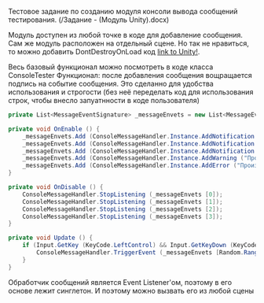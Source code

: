 Тестовое задание по созданию модуля консоли вывода сообщений тестирования.
(/Задание - (Модуль Unity).docx)

Модуль доступен из любой точке в коде для добавление сообщения.
Сам же модуль расположен на отдельный сцене.
Но так не нравиться, то можно добавить DontDestroyOnLoad код [link to Unity!](https://docs.unity3d.com/ScriptReference/Object.DontDestroyOnLoad.html).

Весь базовый функционал можно посмотреть в коде класса ConsoleTester
Функционал: после добавления сообщения вощращается подпись на событие сообщения.
Это сделанно для удобства использования и строгости (без неё переделать код для использования строк, чтобы внесло запуатнности в коде пользователя)
```C#
private List<MessageEventSignature> _messageEnvets = new List<MessageEventSignature> ();

private void OnEnable () {
	_messageEnvets.Add (ConsoleMessageHandler.Instance.AddNotification ("Заслонка закрыта"));
	_messageEnvets.Add (ConsoleMessageHandler.Instance.AddNotification ("Заслонка открыта"));
	_messageEnvets.Add (ConsoleMessageHandler.Instance.AddNotification ("Эта запись не логируется", log: false));
	_messageEnvets.Add (ConsoleMessageHandler.Instance.AddWarning ("Проверьте положение заслонки"));
	_messageEnvets.Add (ConsoleMessageHandler.Instance.AddError ("Произошла остановка имитатора впускного коллектора"));
}

private void OnDisable () {
	ConsoleMessageHandler.StopListening (_messageEnvets [0]);
	ConsoleMessageHandler.StopListening (_messageEnvets [1]);
	ConsoleMessageHandler.StopListening (_messageEnvets [2]);
	ConsoleMessageHandler.StopListening (_messageEnvets [3]);
}

private void Update () {
	if (Input.GetKey (KeyCode.LeftControl) && Input.GetKeyDown (KeyCode.Space)) {
		ConsoleMessageHandler.TriggerEvent (_messageEnvets [Random.Range (0, _messageEnvets.Count)]);
	}
}
```

Обработчик сообщений является Event Listener'ом, поэтому в его основе лежит синглетон. И поэтому можно вызвать его из любой сцены

